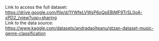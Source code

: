 Link to access the full dataset: https://drive.google.com/file/d/1YWfeLVWsP6oQpEBiMF9TrSL0oA-xPD2_/view?usp=sharing  
Link to the data source: https://www.kaggle.com/datasets/andradaolteanu/gtzan-dataset-music-genre-classification

